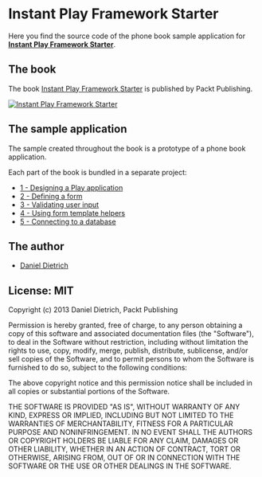 Instant Play Framework Starter
==============================

Here you find the source code of the phone book sample application for **[Instant Play Framework Starter](http://bit.ly/PlayStarter)**.

The book
--------

The book [Instant Play Framework Starter](http://bit.ly/PlayStarter) is published by Packt Publishing.

[![Instant Play Framework Starter](https://secure.gravatar.com/avatar/e8ffbf9ab58bd1b6a754a0965832dd96?s=400)](http://bit.ly/PlayStarter)

The sample application
----------------------

The sample created throughout the book is a prototype of a phone book application.

Each part of the book is bundled in a separate project:

* [1 - Designing a Play application](https://github.com/PlayFrameworkStarter/phone-book-sample/tree/master/1-designing-a-play-application)
* [2 - Defining a form](https://github.com/PlayFrameworkStarter/phone-book-sample/tree/master/2-defining-a-form)
* [3 - Validating user input](https://github.com/PlayFrameworkStarter/phone-book-sample/tree/master/3-validating-user-input)
* [4 - Using form template helpers](https://github.com/PlayFrameworkStarter/phone-book-sample/tree/master/4-using-form-template-helpers)
* [5 - Connecting to a database](https://github.com/PlayFrameworkStarter/phone-book-sample/tree/master/5-connecting-to-a-database)

The author
----------

* [Daniel Dietrich](http://twitter.com/danieldietrich)

License: MIT
------------

Copyright (c) 2013 Daniel Dietrich, Packt Publishing

Permission is hereby granted, free of charge, to any person obtaining a copy of this software and associated documentation files (the "Software"), to deal in the Software without restriction, including without limitation the rights to use, copy, modify, merge, publish, distribute, sublicense, and/or sell copies of the Software, and to permit persons to whom the Software is furnished to do so, subject to the following conditions:

The above copyright notice and this permission notice shall be included in all copies or substantial portions of the Software.

THE SOFTWARE IS PROVIDED "AS IS", WITHOUT WARRANTY OF ANY KIND, EXPRESS OR IMPLIED, INCLUDING BUT NOT LIMITED TO THE WARRANTIES OF MERCHANTABILITY, FITNESS FOR A PARTICULAR PURPOSE AND NONINFRINGEMENT. IN NO EVENT SHALL THE AUTHORS OR COPYRIGHT HOLDERS BE LIABLE FOR ANY CLAIM, DAMAGES OR OTHER LIABILITY, WHETHER IN AN ACTION OF CONTRACT, TORT OR OTHERWISE, ARISING FROM, OUT OF OR IN CONNECTION WITH THE SOFTWARE OR THE USE OR OTHER DEALINGS IN THE SOFTWARE.
